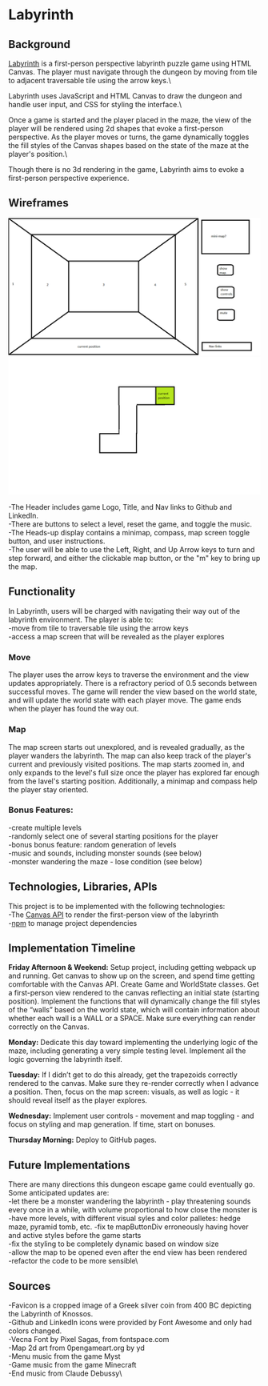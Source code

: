 <!-- ### JS Project Proposal: First-Person Labyrinth Game -->
# Labyrinth

## Background

[Labyrinth](https://stevennotovitz.github.io/aA-JS-project-Labyrinth/) is a first-person perspective labyrinth puzzle game using HTML Canvas. The player must navigate through the dungeon by moving from tile to adjacent traversable tile using the arrow keys.\

Labyrinth uses JavaScript and HTML Canvas to draw the dungeon and handle user input, and CSS for styling the interface.\

Once a game is started and the player placed in the maze, the view of the player will be rendered using 2d shapes that evoke a first-person perspective. As the player moves or turns, the game dynamically toggles the fill styles of the Canvas shapes based on the state of the maze at the player's position.\

Though there is no 3d rendering in the game, Labyrinth aims to evoke a first-person perspective experience.

## Wireframes

![wireframe](./assets/view-wireframe.png)
![map](./assets/map_wireframe.png)

-The Header includes game Logo, Title, and Nav links to Github and LinkedIn.\
-There are buttons to select a level, reset the game, and toggle the music.\
-The Heads-up display contains a minimap, compass, map screen toggle button, and user instructions.\
-The user will be able to use the Left, Right, and Up Arrow keys to turn and step forward, and either the clickable map button, or the "m" key to bring up the map.

## Functionality

In Labyrinth, users will be charged with navigating their way out of the labyrinth environment. The player is able to:\
-move from tile to traversable tile using the arrow keys\
-access a map screen that will be revealed as the player explores

### Move

The player uses the arrow keys to traverse the environment and the view updates appropriately. There is a refractory period of 0.5 seconds between successful moves. The game will render the view based on the world state, and will update the world state with each player move. The game ends when the player has found the way out.

### Map

The map screen starts out unexplored, and is revealed gradually, as the player wanders the labyrinth. The map can also keep track of the player's current and previously visited positions. The map starts zoomed in, and only expands to the level's full size once the player has explored far enough from the lavel's starting position. Additionally, a minimap and compass help the player stay oriented.

### Bonus Features:

-create multiple levels\
-randomly select one of several starting positions for the player\
-bonus bonus feature: random generation of levels\
-music and sounds, including monster sounds (see below)\
-monster wandering the maze - lose condition (see below)

## Technologies, Libraries, APIs

This project is to be implemented with the following technologies:\
-The [Canvas API](https://canvas.instructure.com/doc/api/) to render the first-person view of the labyrinth\
-[npm](https://docs.npmjs.com/) to manage project dependencies

## Implementation Timeline

**Friday Afternoon & Weekend:** Setup project, including getting webpack up and running. Get canvas to show up on the screen, and spend time getting comfortable with the Canvas API. Create Game and WorldState classes. Get a first-person view rendered to the canvas reflecting an initial state (starting position). Implement the functions that will dynamically change the fill styles of the “walls” based on the world state, which will contain information about whether each wall is a WALL or a SPACE. Make sure everything can render correctly on the Canvas.

**Monday:** Dedicate this day toward implementing the underlying logic of the maze, including generating a very simple testing level. Implement all the logic governing the labyrinth itself.

**Tuesday:** If I didn’t get to do this already, get the trapezoids correctly rendered to the canvas. Make sure they re-render correctly when I advance a position. Then, focus on the map screen: visuals, as well as logic - it should reveal itself as the player explores.

**Wednesday:** Implement user controls - movement and map toggling - and focus on styling and map generation. If time, start on bonuses.

**Thursday Morning:** Deploy to GitHub pages.

## Future Implementations

There are many directions this dungeon escape game could eventually go. Some anticipated updates are:\
-let there be a monster wandering the labyrinth - play threatening sounds every once in a while, with volume proportional to how close the monster is\
-have more levels, with different visual syles and color palletes: hedge maze, pyramid tomb, etc.
-fix te mapButtonDiv erroneously having hover and active styles before the game starts\
-fix the styling to be completely dynamic based on window size\
-allow the map to be opened even after the end view has been rendered\
-refactor the code to be more sensible\

## Sources

-Favicon is a cropped image of a Greek silver coin from 400 BC depicting the Labyrinth of Knossos.\
-Github and LinkedIn icons were provided by Font Awesome and only had colors changed.\
-Vecna Font by Pixel Sagas, from fontspace.com\
-Map 2d art from 0pengameart.org by yd\
-Menu music from the game Myst\
-Game music from the game Minecraft\
-End music from Claude Debussy\